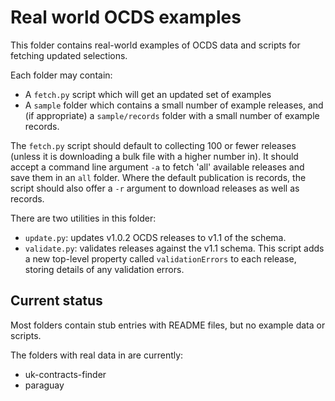 Real world OCDS examples
========================

This folder contains real-world examples of OCDS data and scripts for fetching updated selections.

Each folder may contain:

* A ```fetch.py``` script which will get an updated set of examples
* A ```sample``` folder which contains a small number of example releases, and (if appropriate) a ```sample/records``` folder with a small number of example records.

The ```fetch.py``` script should default to collecting 100 or fewer releases (unless it is downloading a bulk file with a higher number in). It should accept a command line argument ```-a``` to fetch 'all' available releases and save them in an ```all``` folder. Where the default publication is records, the script should also offer a ```-r``` argument to download releases as well as records.

There are two utilities in this folder:

* ```update.py```: updates v1.0.2 OCDS releases to v1.1 of the schema.
* ```validate.py```: validates releases against the v1.1 schema. This script adds a new top-level property called `validationErrors` to each release, storing details of any validation errors.

## Current status

Most folders contain stub entries with README files, but no example data or scripts.

The folders with real data in are currently:

* uk-contracts-finder
* paraguay
